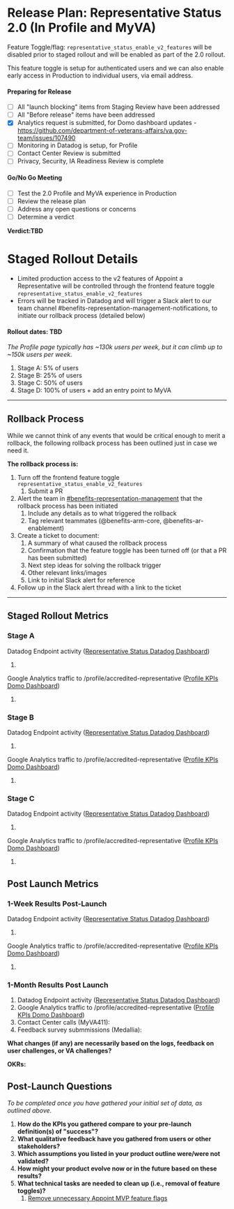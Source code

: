 # Release Plan: Representative Status 2.0 (In Profile and MyVA)

Feature Toggle/flag:
`representative_status_enable_v2_features` will be disabled prior to staged rollout and will be enabled as part of the 2.0 rollout. 

This feature toggle is setup for authenticated users and we can also enable early access in Production to individual users, via email address.

#### Preparing for Release
- [ ] All "launch blocking" items from Staging Review have been addressed
- [ ] All "Before release" items have been addressed
- [x] Analytics request is submitted, for Domo dashboard updates - https://github.com/department-of-veterans-affairs/va.gov-team/issues/107490
- [ ] Monitoring in Datadog is setup, for Profile
- [ ] Contact Center Review is submitted 
- [ ] Privacy, Security, IA Readiness Review is complete

#### Go/No Go Meeting
- [ ] Test the 2.0 Profile and MyVA experience in Production
- [ ] Review the release plan
- [ ] Address any open questions or concerns 
- [ ] Determine a verdict

**Verdict:TBD**

# Staged Rollout Details

- Limited production access to the v2 features of Appoint a Representative will be controlled through the frontend feature toggle `representative_status_enable_v2_features`
- Errors will be tracked in Datadog and will trigger a Slack alert to our team channel #benefits-representation-management-notifications, to initiate our rollback process (detailed below)

#### Rollout dates: TBD
_The Profile page typically has ~130k users per week, but it can climb up to ~150k users per week._
1. Stage A: 5% of users
2. Stage B: 25% of users
3. Stage C: 50% of users
4. Stage D: 100% of users + add an entry point to MyVA

***

## Rollback Process

While we cannot think of any events that would be critical enough to merit a rollback, the following rollback process has been outlined just in case we need it.

**The rollback process is:**
1. Turn off the frontend feature toggle `representative_status_enable_v2_features` 
   1. Submit a PR
2. Alert the team in [#benefits-representation-management](https://slack.com/archives/C05L6HSJLHM) that the rollback process has been initiated
   1. Include any details as to what triggered the rollback
   2. Tag relevant teammates (@benefits-arm-core, @benefits-ar-enablement)
3. Create a ticket to document:
   1. A summary of what caused the rollback process
   2. Confirmation that the feature toggle has been turned off (or that a PR has been submitted)
   3. Next step ideas for solving the rollback trigger
   4. Other relevant links/images
   5. Link to initial Slack alert for reference
4. Follow up in the Slack alert thread with a link to the ticket

***

## Staged Rollout Metrics
### Stage A
Datadog Endpoint activity ([Representative Status Datadog Dashboard](https://vagov.ddog-gov.com/dashboard/ttj-p2z-9gh?fromUser=true&refresh_mode=sliding&from_ts=1734903344987&to_ts=1737581744987&live=true))

1. 

Google Analytics traffic to /profile/accredited-representative ([Profile KPIs Domo Dashboard](https://va-gov.domo.com/page/1834995012))

1. 

### Stage B 
Datadog Endpoint activity ([Representative Status Datadog Dashboard](https://vagov.ddog-gov.com/dashboard/ttj-p2z-9gh?fromUser=true&refresh_mode=sliding&from_ts=1734903344987&to_ts=1737581744987&live=true))

1. 

Google Analytics traffic to /profile/accredited-representative ([Profile KPIs Domo Dashboard](https://va-gov.domo.com/page/1834995012))

1. 

### Stage C 
Datadog Endpoint activity ([Representative Status Datadog Dashboard](https://vagov.ddog-gov.com/dashboard/ttj-p2z-9gh?fromUser=true&refresh_mode=sliding&from_ts=1734903344987&to_ts=1737581744987&live=true))

1. 

Google Analytics traffic to /profile/accredited-representative ([Profile KPIs Domo Dashboard](https://va-gov.domo.com/page/1834995012))

1. 

## Post Launch Metrics

### 1-Week Results Post-Launch 
Datadog Endpoint activity ([Representative Status Datadog Dashboard](https://vagov.ddog-gov.com/dashboard/ttj-p2z-9gh?fromUser=true&refresh_mode=sliding&from_ts=1734903344987&to_ts=1737581744987&live=true))

1. 

Google Analytics traffic to /profile/accredited-representative ([Profile KPIs Domo Dashboard](https://va-gov.domo.com/page/1834995012))

1. 

### 1-Month Results Post Launch

1. Datadog Endpoint activity ([Representative Status Datadog Dashboard](https://vagov.ddog-gov.com/dashboard/ttj-p2z-9gh?fromUser=true&refresh_mode=sliding&from_ts=1734903344987&to_ts=1737581744987&live=true))
2. Google Analytics traffic to /profile/accredited-representative ([Profile KPIs Domo Dashboard](https://va-gov.domo.com/page/1834995012))
12. Contact Center calls (MyVA411): 
13. Feedback survey submmissions (Medallia): 

**What changes (if any) are necessarily based on the logs, feedback on user challenges, or VA challenges?**  

**OKRs:**


## Post-Launch Questions

_To be completed once you have gathered your initial set of data, as outlined above._

1. **How do the KPIs you gathered compare to your pre-launch definition(s) of "success"?**
2. **What qualitative feedback have you gathered from users or other stakeholders?** 
3. **Which assumptions you listed in your product outline were/were not validated?**
4. **How might your product evolve now or in the future based on these results?** 
5. **What technical tasks are needed to clean up (i.e., removal of feature toggles)?**
   1. [Remove unnecessary Appoint MVP feature flags](https://github.com/department-of-veterans-affairs/va.gov-team/issues/99680)
